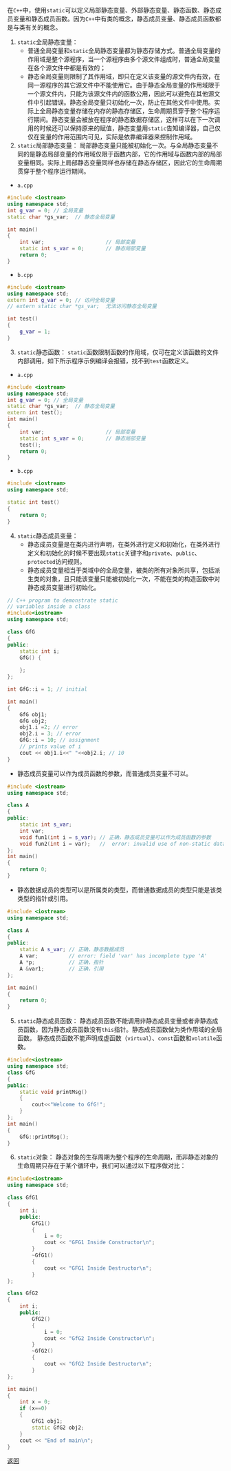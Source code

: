 在`C++`中，使用`static`可以定义局部静态变量、外部静态变量、静态函数、静态成员变量和静态成员函数。因为`C++`中有类的概念，静态成员变量、静态成员函数都是与类有关的概念。
1. `static`全局静态变量：
	- 普通全局变量和`static`全局静态变量都为静态存储方式。普通全局变量的作用域是整个源程序，当一个源程序由多个源文件组成时，普通全局变量在各个源文件中都是有效的；
	- 静态全局变量则限制了其作用域，即只在定义该变量的源文件内有效，在同一源程序的其它源文件中不能使用它。由于静态全局变量的作用域限于一个源文件内，只能为该源文件内的函数公用，因此可以避免在其他源文件中引起错误。静态全局变量只初始化一次，防止在其他文件中使用。实际上全局静态变量存储在内存的静态存储区，生命周期贯穿于整个程序运行期间。静态变量会被放在程序的静态数据存储区，这样可以在下一次调用的时候还可以保持原来的赋值，静态变量用`static`告知编译器，自己仅仅在变量的作用范围内可见，实际是依靠编译器来控制作用域。
2. `static`局部静态变量：
	局部静态变量只能被初始化一次。与全局静态变量不同的是静态局部变量的作用域仅限于函数内部，它的作用域与函数内部的局部变量相同。实际上局部静态变量同样也存储在静态存储区，因此它的生命周期贯穿于整个程序运行期间。
- `a.cpp`
```cpp
#include <iostream>
using namespace std;
int g_var = 0; // 全局变量
static char *gs_var;  // 静态全局变量

int main()
{
    int var;                    // 局部变量
    static int s_var = 0;       // 静态局部变量
    return 0;
}
```
- `b.cpp`
```cpp
#include <iostream>
using namespace std;
extern int g_var = 0; // 访问全局变量
// extern static char *gs_var;  无法访问静态全局变量

int test()
{
    g_var = 1;
}
```
3. `static`静态函数：
	`static`函数限制函数的作用域，仅可在定义该函数的文件内部调用，如下所示程序示例编译会报错，找不到`test`函数定义。
- `a.cpp`
```cpp
#include <iostream>
using namespace std;
int g_var = 0; // 全局变量
static char *gs_var;  // 静态全局变量
extern int test();
int main()
{
    int var;                    // 局部变量
    static int s_var = 0;       // 静态局部变量
    test();
    return 0;
}
```
- `b.cpp`
```cpp
#include <iostream>
using namespace std;

static int test()
{
	return 0;
}
```
4. `static`静态成员变量：
	- 静态成员变量是在类内进行声明，在类外进行定义和初始化，在类外进行定义和初始化的时候不要出现`static`关键字和`private`、`public`、`protected`访问规则。
	- 静态成员变量相当于类域中的全局变量，被类的所有对象所共享，包括派生类的对象，且只能该变量只能被初始化一次，不能在类的构造函数中对静态成员变量进行初始化。
```cpp
// C++ program to demonstrate static
// variables inside a class
#include<iostream>
using namespace std;

class GfG
{
public:
	static int i;
	GfG() {
		
	};
};

int GfG::i = 1; // initial

int main()
{
    GfG obj1;
    GfG obj2;
    obj1.i =2; // error
    obj2.i = 3; // error
    GfG::i = 10; // assignment
    // prints value of i
    cout << obj1.i<<" "<<obj2.i; // 10 
}
```
- 静态成员变量可以作为成员函数的参数，而普通成员变量不可以。
```cpp
#include <iostream>
using namespace std;

class A
{
public:
    static int s_var;
    int var;
    void fun1(int i = s_var); // 正确，静态成员变量可以作为成员函数的参数
    void fun2(int i = var);   //  error: invalid use of non-static data member 'A::var'
};
int main()
{
    return 0;
}
```
- 静态数据成员的类型可以是所属类的类型，而普通数据成员的类型只能是该类类型的指针或引用。
```cpp
#include <iostream>
using namespace std;

class A
{
public:
    static A s_var; // 正确，静态数据成员
    A var;          // error: field 'var' has incomplete type 'A'
    A *p;           // 正确，指针
    A &var1;        // 正确，引用
};

int main()
{
    return 0;
}
```
5. `static`静态成员函数：
	静态成员函数不能调用非静态成员变量或者非静态成员函数，因为静态成员函数没有`this`指针。静态成员函数做为类作用域的全局函数。
	静态成员函数不能声明成虚函数（`virtual`）、`const`函数和`volatile`函数。
```cpp
#include<iostream>
using namespace std;
class GfG
{
public:
	static void printMsg()
	{
		cout<<"Welcome to GfG!";
	}
};
int main()
{
	GfG::printMsg();
}
```
6. `static`对象：
	静态对象的生存周期为整个程序的生命周期，而非静态对象的生命周期只存在于某个循环中，我们可以通过以下程序做对比：
```cpp
#include<iostream>
using namespace std;

class GfG1
{
	int i;
	public:
		GfG1()
		{
			i = 0;
			cout << "GFG1 Inside Constructor\n";
		}
		~GfG1()
		{
			cout << "GFG1 Inside Destructor\n";
		}
};

class GfG2
{
	int i;
	public:
		GfG2()
		{
			i = 0;
			cout << "GfG2 Inside Constructor\n";
		}
		~GfG2()
		{
			cout << "GfG2 Inside Destructor\n";
		}
};

int main()
{
	int x = 0;
	if (x==0)
	{
		GfG1 obj1;
        static GfG2 obj2;
	}
	cout << "End of main\n";
}
```

[返回](readme.md)